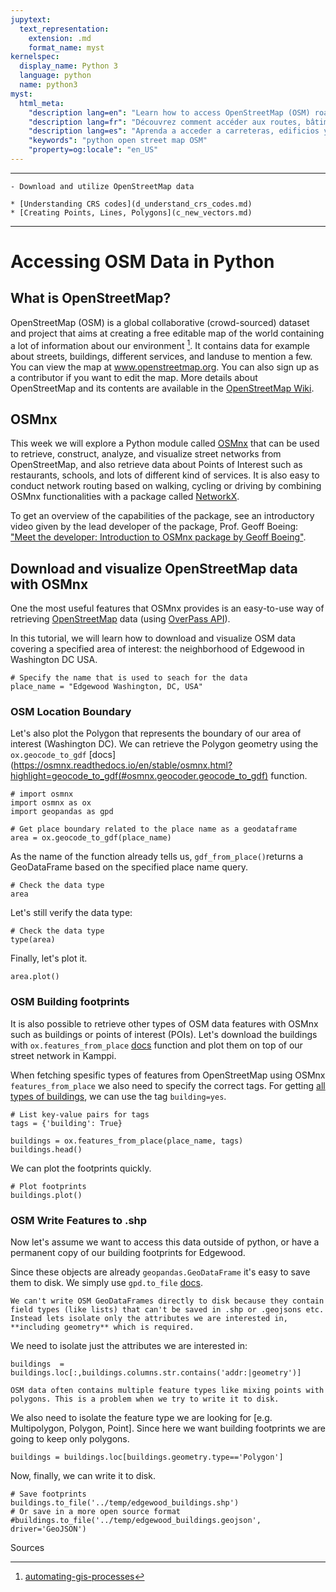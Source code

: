 ```yaml
---
jupytext:
  text_representation:
    extension: .md
    format_name: myst
kernelspec:
  display_name: Python 3
  language: python
  name: python3
myst:
  html_meta:
    "description lang=en": "Learn how to access OpenStreetMap (OSM) roads, buildings, and other data via python. "
    "description lang=fr": "Découvrez comment accéder aux routes, bâtiments et autres données OpenStreetMap (OSM) via python."
    "description lang=es": "Aprenda a acceder a carreteras, edificios y otros datos de OpenStreetMap (OSM) a través de Python."
    "keywords": "python open street map OSM"
    "property=og:locale": "en_US"
---
```


<!-- (d_access_osm)= -->

----------------

```{admonition} Learning Objectives
- Download and utilize OpenStreetMap data
```
```{admonition} Review
* [Understanding CRS codes](d_understand_crs_codes.md)
* [Creating Points, Lines, Polygons](c_new_vectors.md)
```
----------------

# Accessing OSM Data in Python

## What is OpenStreetMap?

OpenStreetMap (OSM) is a global collaborative (crowd-sourced) dataset and project that aims at creating a free editable map of the world containing a lot of information about our environment [^gpd_clip]. It contains data for example about streets, buildings, different services, and landuse to mention a few. You can view the map at www.openstreetmap.org. You can also sign up as a contributor if you want to edit the map. More details about OpenStreetMap and its contents are available in the [OpenStreetMap Wiki](https://wiki.openstreetmap.org/wiki/Main_Page).

## OSMnx

This week we will explore a Python module called [OSMnx](https://github.com/gboeing/osmnx)
that can be used to retrieve, construct, analyze, and visualize street networks from OpenStreetMap, and also retrieve data about Points of Interest such as restaurants, schools, and lots of different kind of services. It is also easy to conduct network routing based on walking, cycling or driving by combining OSMnx functionalities with a package called [NetworkX](https://networkx.github.io/documentation/stable/).

To get an overview of the capabilities of the package, see an introductory video given by the lead developer of the package, Prof. Geoff Boeing: ["Meet the developer: Introduction to OSMnx package by Geoff Boeing"](https://www.youtube.com/watch?v=Q0uxu25ddc4&list=PLs9D4XVqc6dCAhhvhZB7aHGD8fCeCC_6N).

## Download and visualize OpenStreetMap data with OSMnx

One the most useful features that OSMnx provides is an easy-to-use way of retrieving [OpenStreetMap](http://www.openstreetmap.org) data (using [OverPass API](http://wiki.openstreetmap.org/wiki/Overpass_API)).

In this tutorial, we will learn how to download and visualize OSM data covering a specified area of interest: the neighborhood of Edgewood in Washington DC USA.

```{code-cell} ipython3
# Specify the name that is used to seach for the data
place_name = "Edgewood Washington, DC, USA"
```

### OSM Location Boundary

Let's also plot the Polygon that represents the boundary of our area of interest (Washington DC). We can retrieve the Polygon geometry using the `ox.geocode_to_gdf` [docs](https://osmnx.readthedocs.io/en/stable/osmnx.html?highlight=geocode_to_gdf(#osmnx.geocoder.geocode_to_gdf) function.

```{code-cell} ipython3
# import osmnx
import osmnx as ox
import geopandas as gpd

# Get place boundary related to the place name as a geodataframe
area = ox.geocode_to_gdf(place_name)
```

As the name of the function already tells us, `gdf_from_place()`returns a GeoDataFrame based on the specified place name query.

```{code-cell} ipython3
# Check the data type
area
```
Let's still verify the data type: 

```{code-cell} ipython3
# Check the data type
type(area)
```
Finally, let's plot it. 

```{code-cell} ipython3
area.plot()
```
### OSM Building footprints

It is also possible to retrieve other types of OSM data features with OSMnx such as buildings or points of interest (POIs). Let's download the buildings with `ox.features_from_place` [docs](https://osmnx.readthedocs.io/en/stable/user-reference.html#osmnx.features.features_from_place) function and plot them on top of our street network in Kamppi. 


When fetching spesific types of features from OpenStreetMap using OSMnx `features_from_place` we also need to specify the correct tags. For getting [all types of buildings](https://wiki.openstreetmap.org/wiki/Buildings), we can use the tag `building=yes`.

```{code-cell} ipython3
# List key-value pairs for tags
tags = {'building': True}   

buildings = ox.features_from_place(place_name, tags)
buildings.head()
```
We can plot the footprints quickly.

```{code-cell} ipython3
# Plot footprints 
buildings.plot()
```

### OSM Write Features to .shp
Now let's assume we want to access this data outside of python, or have a permanent copy of our building footprints for Edgewood. 

Since these objects are already `geopandas.GeoDataFrame` it's easy to save them to disk. We simply use `gpd.to_file` [docs](https://geopandas.org/en/stable/docs/reference/api/geopandas.GeoDataFrame.to_file.html).

```{Important}
We can't write OSM GeoDataFrames directly to disk because they contain field types (like lists) that can't be saved in .shp or .geojsons etc. Instead lets isolate only the attributes we are interested in, **including geometry** which is required. 
```

We need to isolate just the attributes we are interested in:
```{code-cell} ipython3
buildings  = buildings.loc[:,buildings.columns.str.contains('addr:|geometry')]
```

```{Important}
OSM data often contains multiple feature types like mixing points with polygons. This is a problem when we try to write it to disk.
```
We also need to isolate the feature type we are looking for [e.g. Multipolygon, Polygon, Point]. Since here we want building footprints we are going to keep only polygons. 

```{code-cell} ipython3
buildings = buildings.loc[buildings.geometry.type=='Polygon']
```

Now, finally, we can write it to disk. 

```{code-cell} ipython3
# Save footprints 
buildings.to_file('../temp/edgewood_buildings.shp')  
# Or save in a more open source format
#buildings.to_file('../temp/edgewood_buildings.geojson', driver='GeoJSON')  
```


Sources
[^gpd_clip]: [automating-gis-processes](https://automating-gis-processes.github.io/2017/lessons/L3/nearest-neighbour.html)
